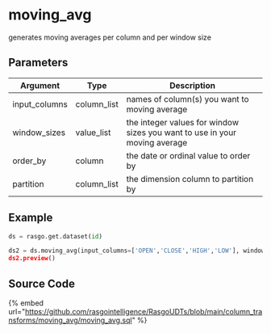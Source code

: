 

# moving_avg

generates moving averages per column and per window size

## Parameters

|   Argument    |    Type     |                                Description                                 |
| ------------- | ----------- | -------------------------------------------------------------------------- |
| input_columns | column_list | names of column(s) you want to moving average                              |
| window_sizes  | value_list  | the integer values for window sizes you want to use in your moving average |
| order_by      | column      | the date or ordinal value to order by                                      |
| partition     | column_list | the dimension column to partition by                                       |


## Example

```python
ds = rasgo.get.dataset(id)

ds2 = ds.moving_avg(input_columns=['OPEN','CLOSE','HIGH','LOW'], window_sizes=[1,2,3,7], order_by=['DATE, 'TICKER'], partition=['TICKER'])
ds2.preview()
```

## Source Code

{% embed url="https://github.com/rasgointelligence/RasgoUDTs/blob/main/column_transforms/moving_avg/moving_avg.sql" %}

